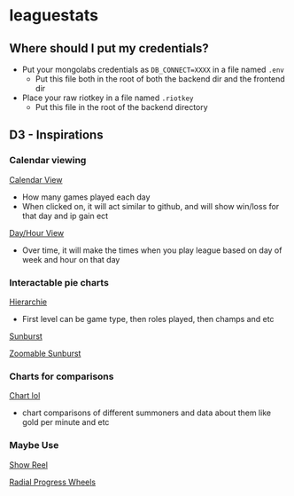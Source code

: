 # leaguestats

## Where should I put my credentials?
* Put your mongolabs credentials as ```DB_CONNECT=XXXX``` in a file named ```.env```
	* Put this file both in the root of both the backend dir and the frontend dir
* Place your raw riotkey in a file named ```.riotkey``` 
	* Put this file in the root of the backend directory


## D3 - Inspirations

### Calendar viewing

[Calendar View](http://bl.ocks.org/mbostock/4063318)

* How many games played each day
* When clicked on, it will act similar to github, and will show win/loss for that day and ip gain ect

[Day/Hour View](http://bl.ocks.org/tjdecke/5558084)

* Over time, it will make the times when you play league based on day of week and hour on that day

### Interactable pie charts

[Hierarchie](http://mlvl.github.io/Hierarchie/#/)

* First level can be game type, then roles played, then champs and etc

[Sunburst](http://bl.ocks.org/kerryrodden/7090426)

[Zoomable Sunburst](http://bl.ocks.org/kerryrodden/477c1bfb081b783f80ad)


### Charts for comparisons

[Chart lol](http://dataaddict.fr/prenoms/)

* chart comparisons of different summoners and data about them like gold per minute and etc



### Maybe Use

[Show Reel](http://bl.ocks.org/mbostock/1256572)

[Radial Progress Wheels](http://www.brightpointinc.com/clients/brightpointinc.com/library/radialProgress/index.html?source=d3js)